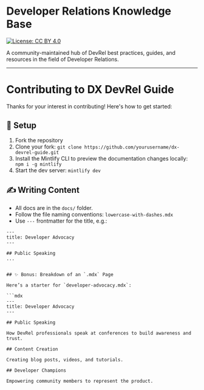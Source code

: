 # Developer Relations Knowledge Base

[![License: CC BY 4.0](https://img.shields.io/badge/License-CC%20BY%204.0-lightgrey.svg)](https://creativecommons.org/licenses/by/4.0/)

A community-maintained hub of DevRel best practices, guides, and resources in the field of Developer Relations.

------

# Contributing to DX DevRel Guide

Thanks for your interest in contributing! Here's how to get started:

## 🧰 Setup

1. Fork the repository
2. Clone your fork: `git clone https://github.com/yourusername/dx-devrel-guide.git`
3. Install the Mintlify CLI to preview the documentation changes locally: ` npm i -g mintlify`
4. Start the dev server: `mintlify dev`

## ✍️ Writing Content

- All docs are in the `docs/` folder.
- Follow the file naming conventions: `lowercase-with-dashes.mdx`
- Use `---` frontmatter for the title, e.g.:

```mdx
---
title: Developer Advocacy
---

## Public Speaking
...


## ✨ Bonus: Breakdown of an `.mdx` Page

Here’s a starter for `developer-advocacy.mdx`:

```mdx
---
title: Developer Advocacy
---

## Public Speaking

How DevRel professionals speak at conferences to build awareness and trust.

## Content Creation

Creating blog posts, videos, and tutorials.

## Developer Champions

Empowering community members to represent the product.